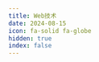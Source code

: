 ```yaml
---
title: Web技术
date: 2024-08-15
icon: fa-solid fa-globe
hidden: true
index: false
---
```


<Catalog />